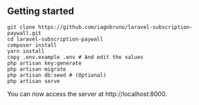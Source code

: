 ## Getting started

```
git clone https://github.com/iagobruno/laravel-subscription-paywall.git
cd laravel-subscription-paywall
composer install
yarn install
copy .env.example .env # And edit the values
php artisan key:generate
php artisan migrate
php artisan db:seed # (Optional)
php artisan serve
```

You can now access the server at http://localhost:8000.
